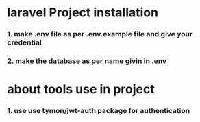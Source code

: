 # laravel Project installation

###  1. make .env file as per .env.example file and give your credential
###  2. make the database as per name givin in .env




# about tools use in project

###  1. use use tymon/jwt-auth package for authentication
